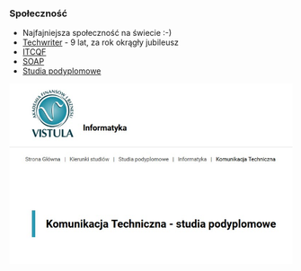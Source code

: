 ### Społeczność

- Najfajniejsza społeczność na świecie :-)
- [Techwriter](http://techwriter.pl/) - 9 lat, za rok okrągły jubileusz
- [ITCQF](https://itcqf.org/)
- [SOAP](https://soapconf.com/)
- [Studia podyplomowe](https://www.vistula.edu.pl/kierunki-studiow/studia-podyplomowe/informatyka/komunikacja-techniczna)

![Vistula](../images/podyplomowe.jpg)<!-- .element: style="width:550px" -->
<!-- .element: style="margin-top:10px" -->